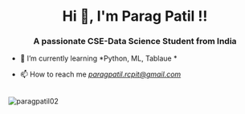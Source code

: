 

<h1 align="center">Hi 👋, I'm Parag Patil !!</h1>
<h3 align="center">A passionate CSE-Data Science Student from India</h3>



- 🌱 I’m currently learning *Python, ML, Tablaue *

- 📫 How to reach me *paragpatil.rcpit@gmail.com*
<br><br>



<p><img align="center" src="https://github-readme-streak-stats.herokuapp.com/?user=paragpatil02&" alt="paragpatil02" /></p>
